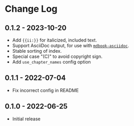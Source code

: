 # Change Log

## 0.1.2 - 2023-10-20

- Add `{{ii:}}` for italicized, included text.
- Support AsciiDoc output, for use with [`mdbook-asciidoc`](https://github.com/daviddrysdale/mdbook-asciidoc).
- Stable sorting of index.
- Special case "(C)" to avoid copyright sign.
- Add `use_chapter_names` config option

## 0.1.1 - 2022-07-04

- Fix incorrect config in README

## 0.1.0 - 2022-06-25

- Initial release
